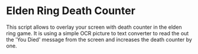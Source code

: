 # Elden Ring Death Counter
This script allows to overlay your screen with death counter in the elden ring game. 
It is using a simple OCR picture to text converter to read the out the 'You Died' message from the screen and increases the death counter by one.
